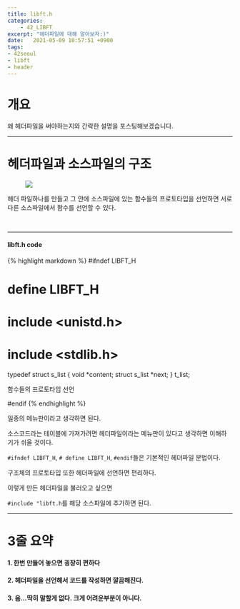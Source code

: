 ```yaml
---
title: libft.h
categories: 
    - 42_LIBFT
excerpt: "헤더파일에 대해 알아보자:)"
date:   2021-05-09 10:57:51 +0900
tags:
- 42seoul
- libft
- header
---
```


# 개요
왜 헤더파일을 써야하는지와 간략한 설명을 포스팅해보겠습니다.


---

# 헤더파일과 소스파일의 구조
<figure>
	<a href="https://user-images.githubusercontent.com/79088896/117573545-7b88f400-b113-11eb-98d7-e542ba0b63f1.png">
		<img src="https://user-images.githubusercontent.com/79088896/117573545-7b88f400-b113-11eb-98d7-e542ba0b63f1.png" class="w8" />
	</a>
</figure>

헤더 파일하나를 만들고 그 안에 소스파일에 있는 함수들의 프로토타입을 선언하면 서로 다른 소스파일에서 함수를 선언할 수 있다.

<br />

---

#### libft.h code
{% highlight markdown %}
#ifndef LIBFT_H
# define LIBFT_H

# include <unistd.h>
# include <stdlib.h>

typedef struct		s_list
{
	void			*content;
	struct s_list	*next;
}					t_list;

함수들의 프로토타입 선언

#endif
{% endhighlight %}
<br />

일종의 메뉴판이라고 생각하면 된다.

소스코드라는 테이블에 가져가려면 헤더파일이라는 메뉴판이 있다고 생각하면 이해하기가 쉬울 것이다.

`#ifndef LIBFT_H`, `# define LIBFT_H`, `#endif`들은 기본적인 헤더파일 문법이다.

구조체의 프로토타입 또한 헤더파일에 선언하면 편리하다.

이렇게 만든 헤더파일을 불러오고 싶으면

`#include "libft.h`를 해당 소스파일에 추가하면 된다.

---

# 3줄 요약

#### 1. 한번 만들어 놓으면 굉장히 편하다
#### 2. 헤더파일을 선언해서 코드를 작성하면 깔끔해진다.
#### 3. 음...딱히 말할게 없다. 크게 어려운부분이 아니다.
